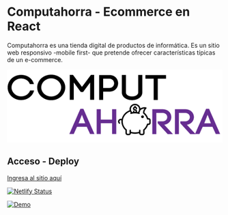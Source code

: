 # Computahorra - Ecommerce en React

Computahorra es una tienda digital de productos de informática. Es un sitio web responsivo -mobile first- que pretende ofrecer características típicas de un e-commerce.

![Logo de Computahorra](https://raw.githubusercontent.com/selienyorbandi/computahorra/main/src/assets/img/brandLogo.png)

## Acceso - Deploy

[Ingresa al sitio aquí](https://computahorra.netlify.app/)

[![Netlify Status](https://api.netlify.com/api/v1/badges/c9b66c7e-af3e-4903-83f6-eaeedc784846/deploy-status)](https://computahorra.netlify.app/)

[![Demo](https://i.postimg.cc/wMbKJVZC/computahorra1.png)](https://www.youtube.com/watch?v=Qw1dnJUkLOo)